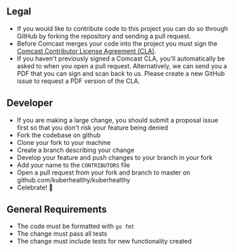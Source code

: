 ## Legal

- If you would like to contribute code to this project you can do so through GitHub by forking the repository and sending a pull request.
- Before Comcast merges your code into the project you must sign the [Comcast Contributor License Agreement (CLA)]( https://gist.github.com/ComcastOSS/a7b8933dd8e368535378cda25c92d19a).
- If you haven't previously signed a Comcast CLA, you'll automatically be asked to when you open a pull request. Alternatively, we can send you a PDF that you can sign and scan back to us. Please create a new GitHub issue to request a PDF version of the CLA.

## Developer

- If you are making a large change, you should submit a proposal issue first so that you don't risk your feature being denied
- Fork the codebase on github
- Clone your fork to your machine
- Create a branch describing your change
- Develop your feature and push changes to your branch in your fork
- Add your name to the `CONTRIBUTORS` file
- Open a pull request from your fork and branch to master on github.com/kuberhealthy/kuberhealthy
- Celebrate! 🎉

## General Requirements

- The code must be formatted with `go fmt`
- The change must pass all tests
- The change must include tests for new functionality created
